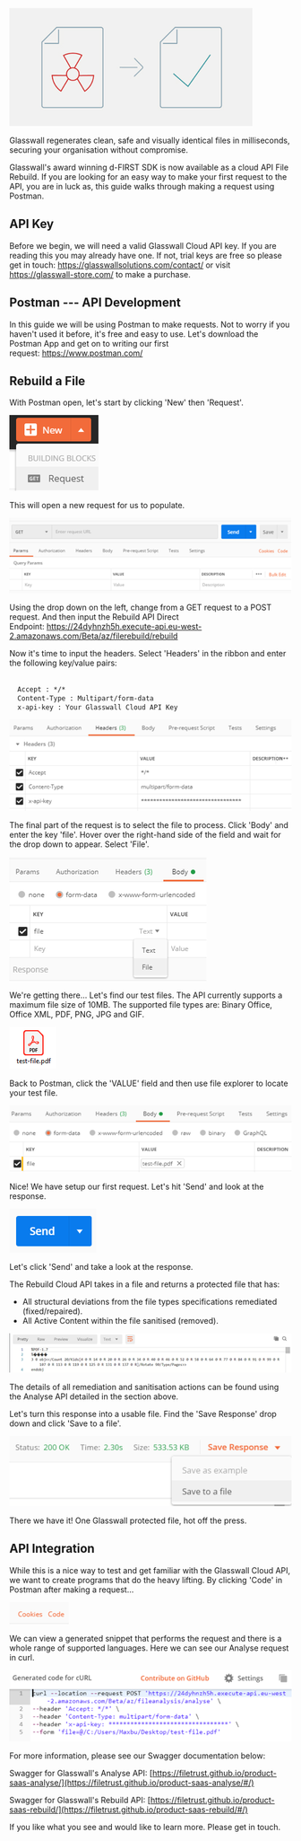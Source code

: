 ﻿![](/img/docs/guides/postman-rebuild/Rebuild_Postman_1.png)

Glasswall regenerates clean, safe and visually identical files in milliseconds, securing your organisation without compromise.

Glasswall's award winning d-FIRST SDK is now available as a cloud API File Rebuild. If you are looking for an easy way to make your first request to the API, you are in luck as, this guide walks through making a request using Postman.

## API Key

Before we begin, we will need a valid Glasswall Cloud API key. If you are reading this you may already have one. If not, trial keys are free so please get in touch: <https://glasswallsolutions.com/contact/> or visit <https://glasswall-store.com/> to make a purchase.

## Postman --- API Development

In this guide we will be using Postman to make requests. Not to worry if you haven't used it before, it's free and easy to use. Let's download the Postman App and get on to writing our first request: <https://www.postman.com/>

## Rebuild a File

With Postman open, let's start by clicking 'New' then 'Request'.

![](/img/docs/guides/postman-rebuild/Rebuild_Postman_2.png)

This will open a new request for us to populate.

![](/img/docs/guides/postman-rebuild/Rebuild_Postman_3.png)

Using the drop down on the left, change from a GET request to a POST request. And then input the Rebuild API Direct Endpoint: <https://24dyhnzh5h.execute-api.eu-west-2.amazonaws.com/Beta/az/filerebuild/rebuild>


Now it's time to input the headers. Select 'Headers' in the ribbon and enter the following key/value pairs:

<pre><code>
  Accept : */*
  Content-Type : Multipart/form-data
  x-api-key : Your Glasswall Cloud API Key
</pre></code>

![](/img/docs/guides/postman-rebuild/Rebuild_Postman_5.png)

The final part of the request is to select the file to process. Click 'Body' and enter the key 'file'. Hover over the right-hand side of the field and wait for the drop down to appear. Select 'File'.

![](/img/docs/guides/postman-rebuild/Rebuild_Postman_6.png)

We're getting there... Let's find our test files. The API currently supports a maximum file size of 10MB. The supported file types are: Binary Office, Office XML, PDF, PNG, JPG and GIF.

![](/img/docs/guides/postman-rebuild/Rebuild_Postman_7.png)

Back to Postman, click the 'VALUE' field and then use file explorer to locate your test file.

![](/img/docs/guides/postman-rebuild/Rebuild_Postman_8.png)

Nice! We have setup our first request. Let's hit 'Send' and look at the response.

![](/img/docs/guides/postman-rebuild/Rebuild_Postman_9.png)

Let's click 'Send' and take a look at the response.

The Rebuild Cloud API takes in a file and returns a protected file that has:

-   All structural deviations from the file types specifications remediated (fixed/repaired).
-   All Active Content within the file sanitised (removed).

![](/img/docs/guides/postman-rebuild/Rebuild_Postman_12.png)

The details of all remediation and sanitisation actions can be found using the Analyse API detailed in the section above.

Let's turn this response into a usable file. Find the 'Save Response' drop down and click 'Save to a file'.

![](/img/docs/guides/postman-rebuild/Rebuild_Postman_13.png)

There we have it! One Glasswall protected file, hot off the press.

## API Integration

While this is a nice way to test and get familiar with the Glasswall Cloud API, we want to create programs that do the heavy lifting. By clicking 'Code' in Postman after making a request...

![](/img/docs/guides/postman-rebuild/Rebuild_Postman_14.png)

We can view a generated snippet that performs the request and there is a whole range of supported languages. Here we can see our Analyse request in curl.

![](/img/docs/guides/postman-rebuild/Rebuild_Postman_15.png)

For more information, please see our Swagger documentation below:

Swagger for Glasswall's Analyse API: [https://filetrust.github.io/product-saas-analyse/](https://filetrust.github.io/product-saas-analyse/#/)

Swagger for Glasswall's Rebuild API: [https://filetrust.github.io/product-saas-rebuild/](https://filetrust.github.io/product-saas-rebuild/#/)

If you like what you see and would like to learn more. Please get in touch.
